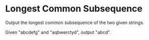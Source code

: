 # Longest Common Subsequence

Output the longest common subsequence of the two given strings.

Given "abcdefg" and "aqbwerctyd", output "abcd".
